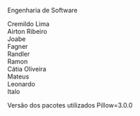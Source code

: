 Engenharia de Software

Cremildo Lima<br>
Airton Ribeiro<br>
Joabe<br>
Fagner<br>
Randler<br>
Ramon<br>
Cátia Oliveira<br>
Mateus<br>
Leonardo<br>
Italo<br>

Versão dos pacotes utilizados
Pillow=3.0.0

